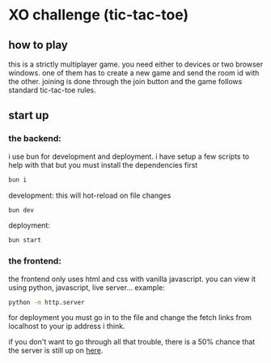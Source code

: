 # XO challenge (tic-tac-toe)
## how to play
this is a strictly multiplayer game. you need either to devices or two browser windows. one of them has to create a new game and send the room id with the other. joining is done through the join button and the game follows standard tic-tac-toe rules.
## start up
### the backend:
i use bun for development and deployment. i have setup a few scripts to help with that but you must install the dependencies first
```bash
bun i
```
development: this will hot-reload on file changes
```bash
bun dev
```
deployment:
```bash
bun start
```
### the frontend:
the frontend only uses html and css with vanilla javascript. you can view it using python, javascript, live server...
example:
```bash
python -m http.server
```
for deployment you must go in to the file and change the fetch links from localhost to your ip address i think.

if you don't want to go through all that trouble, there is a 50% chance that the server is still up on [here](http://147.182.250.104:8000/game/).
